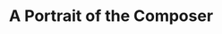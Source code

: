 ---
ee_id: '4447'
site: '1'
type: '5'
title: A Portrait of the Composer
url: a-portrait-of-the-composer
year: '2018'
venue: Church Saint-Denys-du-Sacrement
state_country: Paris
pitch: Hampus Lindwall on the pipes w a few of mine, one by Duchamp (if you blinked,
  you would have missed it), and one by Niblock. WZ TOTAL FIRE.
ps: ''
imgs: portrait-2018-10-db-j--Ai78.jpg
things: "[93] [2006-005-sweet16] 2006-005 Sweet 16,[4446] [2018-035-all-the-birds]
  2018-035 All the birds"
layout: shows
---